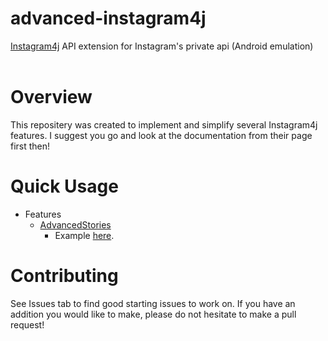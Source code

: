 # advanced-instagram4j
<a href="https://github.com/instagram4j/instagram4j">Instagram4j</a> API extension for Instagram's private api (Android emulation)
<br><br>
<h1>Overview</h1>
This repositery was created to implement and simplify several Instagram4j features. I suggest you go and look at the documentation from their page first then!
<h1>Quick Usage</h1>
<ul>
	<li>Features
		<ul>
			<li><a href="https://github.com/unldenis/advanced-instagram4j/blob/main/Api/AdvancedStories.java">AdvancedStories</a>
				<ul>
					<li>Example <a href="https://github.com/unldenis/advanced-instagram4j/blob/main/Examples/exAdvancedStories.java">here</a>.</li>
				</ul>
			</li>
		</ul>
	</li>
</ul>
<h1>Contributing</h1>
See Issues tab to find good starting issues to work on. If you have an addition you would like to make, please do not hesitate to make a pull request!

